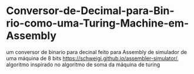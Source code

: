 # Conversor-de-Decimal-para-Bin-rio-como-uma-Turing-Machine-em-Assembly
um conversor de binario para decinal feito para  Assembly de simulador de uma máquina de 8 bits https://schweigi.github.io/assembler-simulator/, algoritmo inspirado no algoritmo de soma da máquina de turing
